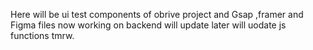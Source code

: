 Here will be ui test components of obrive project and Gsap ,framer and Figma files
now working on backend will update later
will uodate js functions tmrw.
